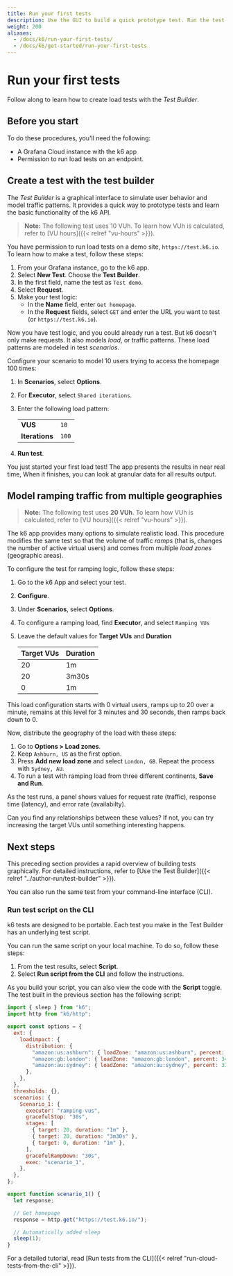 ```yaml
---
title: Run your first tests
description: Use the GUI to build a quick prototype test. Run the test from the UI, or copy the script and run it from your UI.
weight: 200
aliases:
  - /docs/k6/run-your-first-tests/
  - /docs/k6/get-started/run-your-first-tests
---
```


# Run your first tests

Follow along to learn how to create load tests with the _Test Builder_.

## Before you start

To do these procedures, you'll need the following:

- A Grafana Cloud instance with the k6 app
- Permission to run load tests on an endpoint.

## Create a test with the test builder

The _Test Builder_ is a graphical interface to simulate user behavior and model traffic patterns.
It provides a quick way to prototype tests and learn the basic functionality of the k6 API.

> **Note:** The following test uses 10 VUh. To learn how VUh is calculated, refer to [VU hours]({{< relref "vu-hours" >}}).

You have permission to run load tests on a demo site, `https://test.k6.io`.
To learn how to make a test, follow these steps:

1. From your Grafana instance, go to the k6 app.
1. Select **New Test**. Choose the **Test Builder**.
1. In the first field, name the test as `Test demo`.
1. Select **Request**.
1. Make your test logic:
    - In the **Name** field, enter `Get homepage`.
    - In the **Request** fields, select `GET` and enter the URL you want to test (or `https://test.k6.io`).

Now you have test logic, and you could already run a test.
But k6 doesn't only make requests.
It also models _load_, or traffic patterns.
These load patterns are modeled in test _scenarios_.

Configure your scenario to model 10 users trying to access the homepage 100 times:

1. In **Scenarios**, select **Options**.
1. For **Executor**, select `Shared iterations`.
1. Enter the following load pattern:

    |                |      |
    |----------------|------|
    | **VUS**        | `10` |
    | **Iterations** | `100` |

1. **Run test**.

You just started your first load test!
The app presents the results in near real time,
When it finishes, you can look at granular data for all results output.

## Model ramping traffic from multiple geographies

> **Note:** The following test uses **20 VUh**. To learn how VUh is calculated, refer to [VU hours]({{< relref "vu-hours" >}}).

The k6 app provides many options to simulate realistic load.
This procedure modifies the same test so that the volume of traffic _ramps_ (that is, changes the number of active virtual users) and comes from multiple _load zones_ (geographic areas).

To configure the test for ramping logic, follow these steps:

1. Go to the k6 App and select your test.
1. **Configure**.
1. Under **Scenarios**, select **Options**.
1. To configure a ramping load, find **Executor**, and select `Ramping VUs`
1. Leave the default values for **Target VUs** and **Duration**

    | Target VUs | Duration |
    |------------|----------|
    | 20         | 1m       |
    | 20         | 3m30s    |
    | 0          | 1m       |

This load configuration starts with 0 virtual users, ramps up to 20 over a minute, remains at this level for 3 minutes and 30 seconds, then ramps back down to 0.

Now, distribute the geography of the load with these steps:

1. Go to **Options > Load zones**.
1. Keep `Ashburn, US` as the first option.
1. Press **Add new load zone** and select `London, GB`. Repeat the process with `Sydney, AU`.
1. To run a test with ramping load from three different continents, **Save and Run**.

As the test runs, a panel shows values for request rate (traffic), response time (latency), and error rate (availabilty).

Can you find any relationships between these values?
If not, you can try increasing the target VUs until something interesting happens.

## Next steps

This preceding section provides a rapid overview of building tests graphically.
For detailed instructions, refer to [Use the Test Builder]({{< relref "../author-run/test-builder" >}}).

You can also run the same test from your command-line interface (CLI).

### Run test script on the CLI

k6 tests are designed to be portable.
Each test you make in the Test Builder has an underlying test script.

You can run the same script on your local machine.
To do so, follow these steps:

1. From the test results, select **Script**.
1. Select **Run script from the CLI** and follow the instructions.

As you build your script, you can also view the code with the **Script** toggle.
The test built in the previous section has the following script:

```javascript
import { sleep } from "k6";
import http from "k6/http";

export const options = {
  ext: {
    loadimpact: {
      distribution: {
        "amazon:us:ashburn": { loadZone: "amazon:us:ashburn", percent: 34 },
        "amazon:gb:london": { loadZone: "amazon:gb:london", percent: 34 },
        "amazon:au:sydney": { loadZone: "amazon:au:sydney", percent: 33 },
      },
    },
  },
  thresholds: {},
  scenarios: {
    Scenario_1: {
      executor: "ramping-vus",
      gracefulStop: "30s",
      stages: [
        { target: 20, duration: "1m" },
        { target: 20, duration: "3m30s" },
        { target: 0, duration: "1m" },
      ],
      gracefulRampDown: "30s",
      exec: "scenario_1",
    },
  },
};

export function scenario_1() {
  let response;

  // Get homepage
  response = http.get("https://test.k6.io/");

  // Automatically added sleep
  sleep(1);
}
```

For a detailed tutorial, read [Run tests from the CLI]({{< relref "run-cloud-tests-from-the-cli" >}}).
